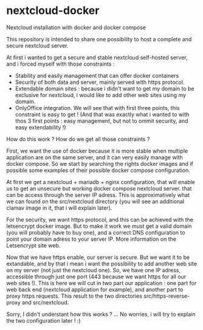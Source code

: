 # nextcloud-docker
Nextcloud installation with docker and docker compose

This repository is intended to share one possibility to host a complete and secure nextcloud server.

At first i wanted to get a secure and stable nextcloud self-hosted server, and i forced myself with those constraints :

* Stability and easily management that can offer docker containers
* Security of both data and server, mainly served with https protocol.
* Extendable domain sites : because i didn't want to get my domain to be exclusive for nextcloud, i would like to add other web sites using my domain.
* OnlyOffice integration. We will see that with first three points, this constraint is easy to get ! (And that was exactly what i wanted to with thos 3 first points : easy management, but not to ommit security, and easy extendability !)

How do this work ? How do we get all those constraints ? 

First, we want the use of docker because it is more stable when multiple application are on the same server, and it can very easily manage with docker compose. So we start by searching the rights docker images and if possible some examples of their possible docker compose configuration.

At first we get a nextcloud + mariadb + nginx configuration, that will enable us to get an unsecure but working docker compose nextcloud server. that can be access through the server IP adress. This is approximatively what we can found on the src/nextcloud directory (you will see an additional clamav image in it, that i will explain later).

For the security, we want https protocol, and this can be achieved with the letsencrypt docker image. But to make it work we must get a valid domain (you will probably have to buy one), and a correct DNS configuration to point your domain adress to your server IP. More information on the Letsencrypt site web.

Now that we have https enable, our server is secure. But we want it to be extandable, and by that i mean i want the possibility to add another web site on my server (not just the nextcloud one). So, we have one IP adress, accessible through just one port (443 because we want https for all our web sites !). This is here we will cut in two part our application : one part for web back end (nextcloud application for example), and another part to proxy https requests. This result to the two directories src/https-reverse-proxy and src/nextcloud. 

Sorry, I didn't understant how this works ? ...
No worries, i will try to explain the two configuration later ! :)



